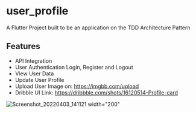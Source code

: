 # user_profile

A Flutter Project built to be an application on the TDD Architecture Pattern

## Features

* API Integration
* User Authentication Login, Register and Logout
* View User Data
* Update User Profile
* Upload User Image on: https://imgbb.com/upload
* Dribble UI Link: https://dribbble.com/shots/16120514-Profile-card


![Screenshot_20220403_141121](https://user-images.githubusercontent.com/95647394/161427580-d26836cb-71fe-4748-8676-feb317fde7c2.png) width="200"
